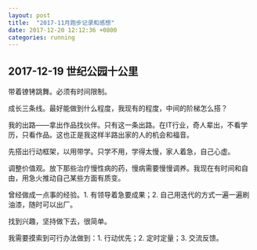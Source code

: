 ```yaml
---
layout: post
title:  "2017-11月跑步记录和感想"
date: 2017-12-20 12:12:36 +0800
categories: running
---
```


## 2017-12-19 世纪公园十公里

带着镣铐跳舞。必须有时间限制。

成长三条线。最好能做到什么程度，我现有的程度，中间的阶梯怎么搭？

我的出路——拿出作品找伙伴。只有这一条出路。在IT行业，奇人辈出，不看学历，只看作品。这也正是我这样半路出家的人的机会和福音。

先搭出行动框架，以用带学。只学不用，学得太慢，家人着急，自己心虚。

调整价值观。放下那些治疗慢性病的药，慢病需要慢慢调养。我现在有时间和自由，用急火推动自己某些方面有质变。

曾经做成一点事的经验。1. 有领导着急要成果；2. 自己用迭代的方式一遍一遍刷油漆，随时可以出厂。

找到兴趣，坚持做下去，很简单。

我需要摸索到可行办法做到：1. 行动优先；2. 定时定量；3. 交流反馈。